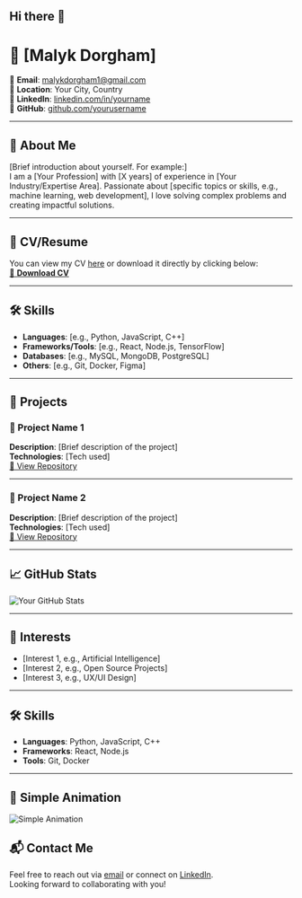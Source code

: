 ## Hi there 👋
# 💼 [Malyk Dorgham]


📧 **Email**: malykdorgham1@gmail.com  
📍 **Location**: Your City, Country  
🔗 **LinkedIn**: [linkedin.com/in/yourname](https://linkedin.com/in/yourname)  
🐙 **GitHub**: [github.com/yourusername](https://github.com/yourusername)

---

## 📝 About Me

[Brief introduction about yourself. For example:]  
I am a [Your Profession] with [X years] of experience in [Your Industry/Expertise Area]. Passionate about [specific topics or skills, e.g., machine learning, web development], I love solving complex problems and creating impactful solutions.

---

## 📂 CV/Resume

You can view my CV [here](./path-to-your-cv.pdf) or download it directly by clicking below:  
[📄 **Download CV**](./path-to-your-cv.pdf)

---

## 🛠️ Skills

- **Languages**: [e.g., Python, JavaScript, C++]  
- **Frameworks/Tools**: [e.g., React, Node.js, TensorFlow]  
- **Databases**: [e.g., MySQL, MongoDB, PostgreSQL]  
- **Others**: [e.g., Git, Docker, Figma]

---

## 🌟 Projects

### 🚀 Project Name 1
**Description**: [Brief description of the project]  
**Technologies**: [Tech used]  
[🔗 View Repository](https://github.com/yourusername/project-name)

---

### 🚀 Project Name 2
**Description**: [Brief description of the project]  
**Technologies**: [Tech used]  
[🔗 View Repository](https://github.com/yourusername/project-name)

---

## 📈 GitHub Stats

![Your GitHub Stats](https://github-readme-stats.vercel.app/api?username=yourusername&show_icons=true&theme=radical)

---

## 🌱 Interests

- [Interest 1, e.g., Artificial Intelligence]
- [Interest 2, e.g., Open Source Projects]
- [Interest 3, e.g., UX/UI Design]

---
## 🛠️ Skills

- **Languages**: Python, JavaScript, C++
- **Frameworks**: React, Node.js
- **Tools**: Git, Docker

---

## 🌟 Simple Animation

![Simple Animation](https://media.giphy.com/media/L1R1tvI9svkIWwpVYr/giphy.gif)

## 📬 Contact Me

Feel free to reach out via [email](mailto:yourname@email.com) or connect on [LinkedIn](https://linkedin.com/in/yourname).  
Looking forward to collaborating with you!
